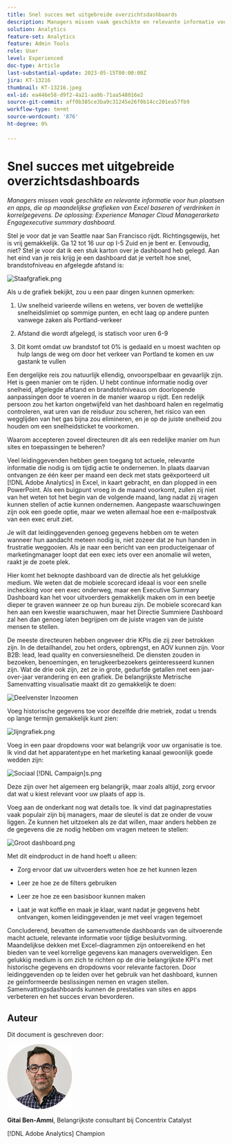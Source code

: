```yaml
---
title: Snel succes met uitgebreide overzichtsdashboards
description: Managers missen vaak geschikte en relevante informatie voor hun plaatsen en apps, die op maandelijkse grafieken van Excel baseren of verdrinken in korrelgegevens. De oplossing - het samenvattende dashboard.
solution: Analytics
feature-set: Analytics
feature: Admin Tools
role: User
level: Experienced
doc-type: Article
last-substantial-update: 2023-05-15T00:00:00Z
jira: KT-13216
thumbnail: KT-13216.jpeg
exl-id: ea446e58-d9f2-4a21-aa9b-71aa548016e2
source-git-commit: aff0b385ce3ba9c31245e26f0b14cc201ea57fb9
workflow-type: tm+mt
source-wordcount: '876'
ht-degree: 0%

---
```


# Snel succes met uitgebreide overzichtsdashboards

_Managers missen vaak geschikte en relevante informatie voor hun plaatsen en apps, die op maandelijkse grafieken van Excel baseren of verdrinken in korrelgegevens. De oplossing: Experience Manager Cloud Managerarketo Engagexecutive summary dashboard._

Stel je voor dat je van Seattle naar San Francisco rijdt. Richtingsgewijs, het is vrij gemakkelijk. Ga 12 tot 16 uur op I-5 Zuid en je bent er. Eenvoudig, niet? Stel je voor dat ik een stuk karton over je dashboard heb gelegd. Aan het eind van je reis krijg je een dashboard dat je vertelt hoe snel, brandstofniveau en afgelegde afstand is:

![Staafgrafiek.png](assets/bar-graph.png)

Als u de grafiek bekijkt, zou u een paar dingen kunnen opmerken:

1. Uw snelheid varieerde willens en wetens, ver boven de wettelijke snelheidslimiet op sommige punten, en echt laag op andere punten vanwege zaken als Portland-verkeer

1. Afstand die wordt afgelegd, is statisch voor uren 6-9

1. Dit komt omdat uw brandstof tot 0% is gedaald en u moest wachten op hulp langs de weg om door het verkeer van Portland te komen en uw gastank te vullen

Een dergelijke reis zou natuurlijk ellendig, onvoorspelbaar en gevaarlijk zijn. Het is geen manier om te rijden. U hebt continue informatie nodig over snelheid, afgelegde afstand en brandstofniveaus om doorlopende aanpassingen door te voeren in de manier waarop u rijdt. Een redelijk persoon zou het karton ongetwijfeld van het dashboard halen en regelmatig controleren, wat uren van de reisduur zou scheren, het risico van een wegglijden van het gas bijna zou elimineren, en je op de juiste snelheid zou houden om een snelheidsticket te voorkomen.

Waarom accepteren zoveel directeuren dit als een redelijke manier om hun sites en toepassingen te beheren?

Veel leidinggevenden hebben geen toegang tot actuele, relevante informatie die nodig is om tijdig actie te ondernemen. In plaats daarvan ontvangen ze één keer per maand een deck met stats geëxporteerd uit [!DNL Adobe Analytics] in Excel, in kaart gebracht, en dan plopped in een PowerPoint. Als een buigpunt vroeg in de maand voorkomt, zullen zij niet van het weten tot het begin van de volgende maand, lang nadat zij vragen kunnen stellen of actie kunnen ondernemen. Aangepaste waarschuwingen zijn ook een goede optie, maar we weten allemaal hoe een e-mailpostvak van een exec eruit ziet.

Je wilt dat leidinggevenden genoeg gegevens hebben om te weten wanneer hun aandacht meteen nodig is, niet zozeer dat ze hun handen in frustratie weggooien. Als je naar een bericht van een producteigenaar of marketingmanager loopt dat een exec iets over een anomalie wil weten, raakt je de zoete plek.

Hier komt het beknopte dashboard van de directie als het gelukkige medium. We weten dat de mobiele scorecard ideaal is voor een snelle inchecking voor een exec onderweg, maar een Executive Summary Dashboard kan het voor uitvoerders gemakkelijk maken om in een beetje dieper te graven wanneer ze op hun bureau zijn. De mobiele scorecard kan hen aan een kwestie waarschuwen, maar het Directie Summiere Dashboard zal hen dan genoeg laten begrijpen om de juiste vragen van de juiste mensen te stellen.

De meeste directeuren hebben ongeveer drie KPIs die zij zeer betrokken zijn. In de detailhandel, zou het orders, opbrengst, en AOV kunnen zijn. Voor B2B: lead, lead quality en conversiesnelheid. De diensten zouden in bezoeken, benoemingen, en terugkeerbezoekers geinteresseerd kunnen zijn. Wat de drie ook zijn, zet ze in grote, gedurfde getallen met een jaar-over-jaar verandering en een grafiek. De belangrijkste Metrische Samenvatting visualisatie maakt dit zo gemakkelijk te doen:

![Deelvenster Inzoomen](assets/zoom-in-panel.png)

Voeg historische gegevens toe voor dezelfde drie metriek, zodat u trends op lange termijn gemakkelijk kunt zien:

![lijngrafiek.png](assets/line-graph.png)

Voeg in een paar dropdowns voor wat belangrijk voor uw organisatie is toe. Ik vind dat het apparatentype en het marketing kanaal gewoonlijk goede wedden zijn:

![Sociaal [!DNL Campaign]s.png](assets/social-campaigns.png)

Deze zijn over het algemeen erg belangrijk, maar zoals altijd, zorg ervoor dat wat u kiest relevant voor uw plaats of app is.

Voeg aan de onderkant nog wat details toe. Ik vind dat paginaprestaties vaak populair zijn bij managers, maar de sleutel is dat ze onder de vouw liggen. Ze kunnen het uitzoeken als ze dat willen, maar anders hebben ze de gegevens die ze nodig hebben om vragen meteen te stellen:

![Groot dashboard.png](assets/large-dashboard.png)

Met dit eindproduct in de hand hoeft u alleen:

- Zorg ervoor dat uw uitvoerders weten hoe ze het kunnen lezen

- Leer ze hoe ze de filters gebruiken

- Leer ze hoe ze een basisboor kunnen maken

- Laat je wat koffie en maak je klaar, want nadat je gegevens hebt ontvangen, komen leidinggevenden je met veel vragen tegemoet

Concluderend, bevatten de samenvattende dashboards van de uitvoerende macht actuele, relevante informatie voor tijdige besluitvorming. Maandelijkse dekken met Excel-diagrammen zijn ontoereikend en het bieden van te veel korrelige gegevens kan managers overweldigen. Een gelukkig medium is om zich te richten op de drie belangrijkste KPI&#39;s met historische gegevens en dropdowns voor relevante factoren. Door leidinggevenden op te leiden over het gebruik van het dashboard, kunnen ze geïnformeerde beslissingen nemen en vragen stellen. Samenvattingsdashboards kunnen de prestaties van sites en apps verbeteren en het succes ervan bevorderen.

## Auteur

Dit document is geschreven door:

![Gitai Ben-Ammi](assets/gitai-headshot-150.jpg)

**Gitai Ben-Ammi**, Belangrijkste consultant bij Concentrix Catalyst

[!DNL Adobe Analytics] Champion
